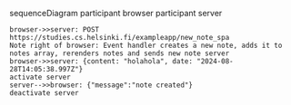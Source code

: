 sequenceDiagram
    participant browser
    participant server

    browser->>server: POST https://studies.cs.helsinki.fi/exampleapp/new_note_spa
    Note right of browser: Event handler creates a new note, adds it to notes array, rerenders notes and sends new note server
    browser->>server: {content: "holahola", date: "2024-08-28T14:05:38.997Z"}
    activate server
    server-->>browser: {"message":"note created"}
    deactivate server
